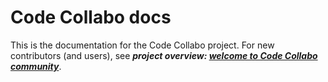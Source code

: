# Code Collabo docs
This is the documentation for the Code Collabo project. For new contributors (and users), see ***project overview: [welcome to Code Collabo community](https://github.com/code-collabo/code-collabo)***.
